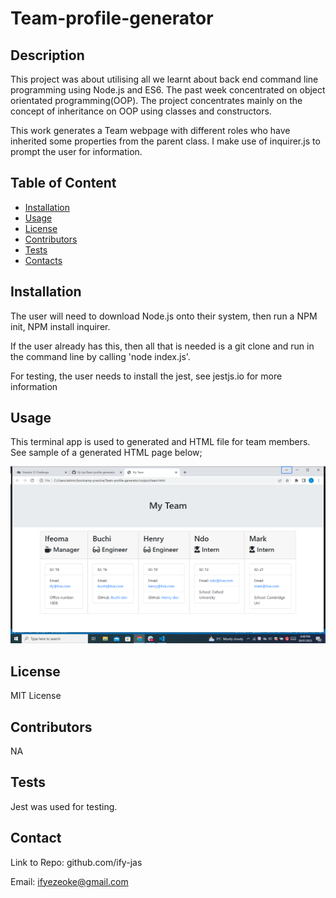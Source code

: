 # Team-profile-generator

 ## Description
  This project was about utilising all we learnt about back end command line programming using Node.js and ES6. The past week concentrated on object orientated programming(OOP). The project concentrates mainly on the concept of inheritance on OOP using classes and constructors.

  This work generates a Team webpage with different roles who have inherited some properties from the parent class. I make use of inquirer.js to prompt the user for information.

  ## Table of Content
  * [Installation](#Installation)
  * [Usage](#Usage)
  * [License](#License)
  * [Contributors](#Contributors)
  * [Tests](#Tests)
  * [Contacts](#Contacts)
  
  

  
  ## Installation
  The user will need to download Node.js onto their system, then run a NPM init, NPM install inquirer.

  If the user already has this, then all that is needed is a git clone and run in the command line by calling 'node index.js'.

  For testing, the user needs to install the jest, see jestjs.io for more information

  
  ## Usage
  This terminal app is used to generated and HTML file for team members. See sample of a generated HTML page below;


  ![An image of a generated Team profile](assets/image/Screenshot.png)



  ## License
  MIT License

  
  ## Contributors
  NA

  
  ## Tests
  Jest was used for testing.

  
  ## Contact
  Link to Repo: github.com/ify-jas

  Email: ifyezeoke@gmail.com
